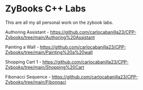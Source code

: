 # ZyBooks C++ Labs

This are all my all personal work on the zybook labs.

Authoring Assistant - https://github.com/carlocabanilla23/CPP-Zybooks/tree/main/Authoring%20Assistant

Painting a Wall - https://github.com/carlocabanilla23/CPP-Zybooks/tree/main/Painting%20a%20wall

Shopping Cart 1 - https://github.com/carlocabanilla23/CPP-Zybooks/tree/main/Shopping%20Cart

Fibonacci Sequence - https://github.com/carlocabanilla23/CPP-Zybooks/tree/main/Fibonnaci
